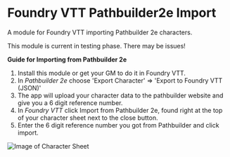 # Foundry VTT Pathbuilder2e Import
A module for Foundry VTT importing Pathbuilder 2e characters.

This module is current in testing phase.  There may be issues!

**Guide for Importing from Pathbuilder 2e**

1) Install this module or get your GM to do it in Foundry VTT.
2) In *Pathbuilder 2e* choose 'Export Character' => 'Export to Foundry VTT (JSON)'
3) The app will upload your character data to the pathbuilder website and give you a 6 digit reference number.
4) In *Foundry VTT* click Import from Pathbuilder 2e, found right at the top of your character sheet next to the close button.
5) Enter the 6 digit reference number you got from Pathbuilder and click import.

![Image of Character Sheet](https://github.com/Doctor-Unspeakable/foundry-pathbuilder2e-import/blob/master/button_location.jpg?raw=true)
